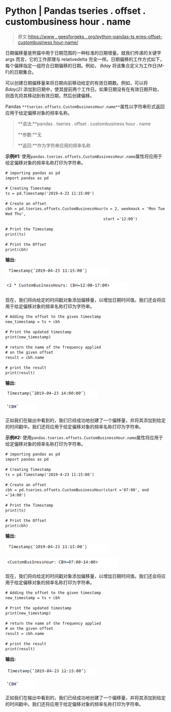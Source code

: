 # Python | Pandas tseries . offset . custombusiness hour . name

> 原文:[https://www . geesforgeks . org/python-pandas-ts eries-offset-custombusiness hour-name/](https://www.geeksforgeeks.org/python-pandas-tseries-offsets-custombusinesshour-name/)

日期偏移量是熊猫中用于日期范围的一种标准的日期增量。就我们传递的关键字 args 而言，它的工作原理与 relativedelta 完全一样。日期偏移的工作方式如下，每个偏移指定一组符合日期偏移的日期。例如， *Bday* 将该集合定义为工作日(M-F)的日期集合。

可以创建日期偏移量来将日期向前移动给定的有效日期数。例如，可以将 *Bday(2)* 添加到日期中，使其提前两个工作日。如果日期没有在有效日期开始，则首先将其移动到有效日期，然后创建偏移。

Pandas `**tseries.offsets.CustomBusinessHour.name**`属性以字符串形式返回应用于给定偏移对象的频率名称。

> **语法:**pandas . tseries . offset . custombusiness hour . name
> 
> **参数:**无
> 
> **返回:**作为字符串应用的频率名称

**示例#1:** 使用`pandas.tseries.offsets.CustomBusinessHour.name`属性将应用于给定偏移对象的频率名称打印为字符串。

```
# importing pandas as pd
import pandas as pd

# Creating Timestamp
ts = pd.Timestamp('2019-4-23 11:15:00')

# Create an offset
cbh = pd.tseries.offsets.CustomBusinessHour(n = 2, weekmask = 'Mon Tue Wed Thu',
                                           start ='12:00')

# Print the Timestamp
print(ts)

# Print the Offset
print(cbh)
```

**输出:**

![](img/e0dfb84ec590773846b3cb253771ae92.png)

![](img/4a18519f44fcbd1022ab3d34ee6834a3.png)

现在，我们将向给定的时间戳对象添加偏移量，以增加日期时间值。我们还会将应用于给定偏移对象的频率名称打印为字符串。

```
# Adding the offset to the given timestamp
new_timestamp = ts + cbh

# Print the updated timestamp
print(new_timestamp)

# return the name of the frequency applied
# on the given offset
result = cbh.name

# print the result
print(result)
```

**输出:**

![](img/a30fa80851ee6ae90dbb5c876ec32328.png)

![](img/d2e46bfc126e1e5ee1e899bd5f3abe8f.png)

正如我们在输出中看到的，我们已经成功地创建了一个偏移量，并将其添加到给定的时间戳中。我们还将应用于给定偏移对象的频率名称打印为字符串。

**示例#2:** 使用`pandas.tseries.offsets.CustomBusinessHour.name`属性将应用于给定偏移对象的频率名称打印为字符串。

```
# importing pandas as pd
import pandas as pd

# Creating Timestamp
ts = pd.Timestamp('2019-4-23 11:15:00')

# Create an offset
cbh = pd.tseries.offsets.CustomBusinessHour(start ='07:00', end ='14:00')

# Print the Timestamp
print(ts)

# Print the Offset
print(cbh)
```

**输出:**

![](img/e0dfb84ec590773846b3cb253771ae92.png)

![](img/32e224c371cc0f205d6d43ed7ea7995b.png)

现在，我们将向给定的时间戳对象添加偏移量，以增加日期时间值。我们还会将应用于给定偏移对象的频率名称打印为字符串。

```
# Adding the offset to the given timestamp
new_timestamp = ts + cbh

# Print the updated timestamp
print(new_timestamp)

# return the name of the frequency applied
# on the given offset
result = cbh.name

# print the result
print(result)
```

**输出:**

![](img/df360b6011955f9fe78ba406d14502d2.png)

![](img/d2e46bfc126e1e5ee1e899bd5f3abe8f.png)

正如我们在输出中看到的，我们已经成功地创建了一个偏移量，并将其添加到给定的时间戳中。我们还将应用于给定偏移对象的频率名称打印为字符串。